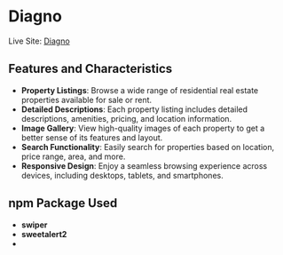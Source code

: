 # Diagno

Live Site: [Diagno](https://diagno-auth.web.app/)

## Features and Characteristics

- **Property Listings**: Browse a wide range of residential real estate properties available for sale or rent.
- **Detailed Descriptions**: Each property listing includes detailed descriptions, amenities, pricing, and location information.
- **Image Gallery**: View high-quality images of each property to get a better sense of its features and layout.
- **Search Functionality**: Easily search for properties based on location, price range, area, and more.
- **Responsive Design**: Enjoy a seamless browsing experience across devices, including desktops, tablets, and smartphones.

## npm Package Used

- **swiper**
- **sweetalert2**
-
